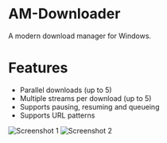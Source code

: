 # AM-Downloader
A modern download manager for Windows.

# Features
- Parallel downloads (up to 5)
- Multiple streams per download (up to 5)
- Supports pausing, resuming and queueing
- Supports URL patterns

<img src="https://github.com/antikmozib/AM-Downloader/blob/master/Screenshot01.jpg?raw=true" title="Screenshot 1" alt="Screenshot 1">
<img src="https://github.com/antikmozib/AM-Downloader/blob/master/Screenshot02.jpg?raw=true" title="Screenshot 2" alt="Screenshot 2">
